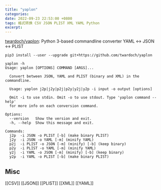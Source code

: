 ```yaml
---
title: "yaplon"
categories: 
date: 2022-09-23 22:53:00 +0800
tags: 格式转换 CSV JSON PLIST XML YAML Python
excerpt: 
---
```


[twardoch/yaplon](https://github.com/twardoch/yaplon): Python 3-based commandline converter YAML ↔ JSON ↔ PLIST

```shell
pip3 install --user --upgrade git+https://github.com/twardoch/yaplon
```


```shell
yaplon -h
Usage: yaplon [OPTIONS] COMMAND [ARGS]...

  Convert between JSON, YAML and PLIST (binary and XML) in the commandline.

  Usage: yaplon j2p|j2y|p2j|p2y|y2j|y2p -i input -o output [options]

  Omit -i to use stdin. Omit -o to use stdout. Type 'yaplon command --help'
  for more info on each conversion command.

Options:
  --version   Show the version and exit.
  -h, --help  Show this message and exit.

Commands:
  j2p  -i JSON -o PLIST [-b] (make binary PLIST)
  j2y  -i JSON -o YAML [-m] (minify YAML)
  p2j  -i PLIST -o JSON [-m] (minify) [-b] (keep binary)
  p2y  -i PLIST -o YAML [-m] (minify YAML)
  y2j  -i YAML -o JSON [-m] (minify) [-b] (keep binary)
  y2p  -i YAML -o PLIST [-b] (make binary PLIST)
```





## Misc

[[CSV]]
[[JSON]]
[[PLIST]]
[[XML]]
[[YAML]]


